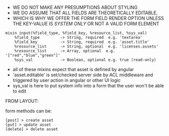 - WE DO NOT MAKE ANY PRESUMPTIONS ABOUT STYLING
- WE DO ASSUME THAT ALL FIELDS ARE THEORETICALLY EDITABLE,
- WHICH IS WHY WE OFFER THE FORM FIELD RENDER OPTION UNLESS THE KEY-VALUE IS *SYSTEM ONLY* OR NOT A VALID FORM ELEMENT


```
mixin input(%field_type, %field_key, %resource_list, %sys_val)
	%field_type			-> String, required  e.g. 'textarea'
	%field_key          -> String, required  e.g. 'asset.title'
	%resource_list	    -> String, optional  e.g. 'licenses.assets'
	%resource_list	    -> Array, optional  e.g. '["red","blue","green"]'
	%sys_val 			-> Boolean, optional e.g. true (read-only)
```



- all of these mixins expect that asset is defined by angular
- 'asset.editable' is set/checked server side by ACL middleware and triggered by user action in angular or other UI logic
-  sys_val is here to put system info into a form that the user won't be able to edit


FROM LAYOUT:

form methods can be:
```
[post] > create asset
[put] > update asset
[delete] > delete asset
```